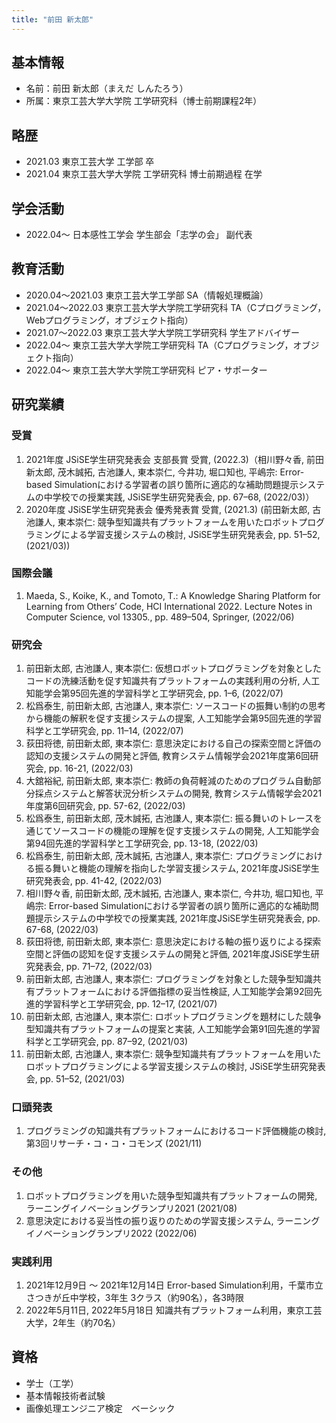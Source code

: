 ```yaml
---
title: "前田 新太郎"
---
```

## 基本情報
- 名前：前田 新太郎（まえだ しんたろう）
- 所属：東京工芸大学大学院 工学研究科（博士前期課程2年）

## 略歴
* 2021.03 東京工芸大学 工学部 卒
* 2021.04 東京工芸大学大学院 工学研究科 博士前期過程 在学

## 学会活動
- 2022.04〜 日本感性工学会 学生部会「志学の会」 副代表

## 教育活動
* 2020.04〜2021.03 東京工芸大学工学部 SA（情報処理概論）
* 2021.04〜2022.03 東京工芸大学大学院工学研究科 TA（Cプログラミング，Webプログラミング，オブジェクト指向）
* 2021.07〜2022.03 東京工芸大学大学院工学研究科 学生アドバイザー
* 2022.04〜 東京工芸大学大学院工学研究科 TA（Cプログラミング，オブジェクト指向）
* 2022.04〜 東京工芸大学大学院工学研究科 ピア・サポーター

## 研究業績
### 受賞
1. 2021年度 JSiSE学生研究発表会 支部長賞 受賞, (2022.3)（相川野々香, 前田新太郎, 茂木誠拓, 古池謙人, 東本崇仁, 今井功, 堀口知也, 平嶋宗: Error-based Simulationにおける学習者の誤り箇所に適応的な補助問題提示システムの中学校での授業実践, JSiSE学生研究発表会, pp. 67–68, (2022/03)）
1. 2020年度 JSiSE学生研究発表会 優秀発表賞 受賞, (2021.3) (前田新太郎, 古池謙人, 東本崇仁: 競争型知識共有プラットフォームを用いたロボットプログラミングによる学習支援システムの検討, JSiSE学生研究発表会, pp. 51–52, (2021/03))

### 国際会議
1. Maeda, S., Koike, K., and Tomoto, T.: A Knowledge Sharing Platform for Learning from Others’ Code, HCI International 2022. Lecture Notes in Computer Science, vol 13305., pp. 489–504, Springer, (2022/06)

### 研究会
1. 前田新太郎, 古池謙人, 東本崇仁: 仮想ロボットプログラミングを対象としたコードの洗練活動を促す知識共有プラットフォームの実践利用の分析, 人工知能学会第95回先進的学習科学と工学研究会, pp. 1–6, (2022/07)
1. 松爲泰生, 前田新太郎, 古池謙人, 東本崇仁: ソースコードの振舞い制約の思考から機能の解釈を促す支援システムの提案, 人工知能学会第95回先進的学習科学と工学研究会, pp. 11–14, (2022/07)
1. 荻田将徳, 前田新太郎, 東本崇仁: 意思決定における自己の探索空間と評価の認知の支援システムの開発と評価, 教育システム情報学会2021年度第6回研究会, pp. 16-21, (2022/03)
1. 大舘裕紀, 前田新太郎, 東本崇仁: 教師の負荷軽減のためのプログラム自動部分採点システムと解答状況分析システムの開発, 教育システム情報学会2021年度第6回研究会, pp. 57-62, (2022/03)
1. 松爲泰生, 前田新太郎, 茂木誠拓, 古池謙人, 東本崇仁: 振る舞いのトレースを通じてソースコードの機能の理解を促す支援システムの開発, 人工知能学会第94回先進的学習科学と工学研究会, pp. 13-18, (2022/03)
1. 松爲泰生, 前田新太郎, 茂木誠拓, 古池謙人, 東本崇仁: プログラミングにおける振る舞いと機能の理解を指向した学習支援システム, 2021年度JSiSE学生研究発表会, pp. 41-42, (2022/03)
1. 相川野々香, 前田新太郎, 茂木誠拓, 古池謙人, 東本崇仁, 今井功, 堀口知也, 平嶋宗: Error-based Simulationにおける学習者の誤り箇所に適応的な補助問題提示システムの中学校での授業実践, 2021年度JSiSE学生研究発表会, pp. 67-68, (2022/03)
1. 荻田将徳, 前田新太郎, 東本崇仁: 意思決定における軸の振り返りによる探索空間と評価の認知を促す支援システムの開発と評価, 2021年度JSiSE学生研究発表会, pp. 71–72, (2022/03)
1. 前田新太郎, 古池謙人, 東本崇仁: プログラミングを対象とした競争型知識共有プラットフォームにおける評価指標の妥当性検証, 人工知能学会第92回先進的学習科学と工学研究会, pp. 12–17, (2021/07)
1. 前田新太郎, 古池謙人, 東本崇仁: ロボットプログラミングを題材にした競争型知識共有プラットフォームの提案と実装, 人工知能学会第91回先進的学習科学と工学研究会, pp. 87–92, (2021/03)
1. 前田新太郎, 古池謙人, 東本崇仁: 競争型知識共有プラットフォームを用いたロボットプログラミングによる学習支援システムの検討, JSiSE学生研究発表会, pp. 51–52, (2021/03)

### 口頭発表
1. プログラミングの知識共有プラットフォームにおけるコード評価機能の検討, 第3回リサーチ・コ・コ・コモンズ (2021/11)

### その他
1. ロボットプログラミングを用いた競争型知識共有プラットフォームの開発, ラーニングイノベーショングランプリ2021 (2021/08)
1. 意思決定における妥当性の振り返りのための学習支援システム, ラーニングイノベーショングランプリ2022 (2022/06)

### 実践利用
1. 2021年12月9日 〜 2021年12月14日 Error-based Simulation利用，千葉市立さつきが丘中学校，3年生 3クラス（約90名），各3時限
1. 2022年5月11日, 2022年5月18日 知識共有プラットフォーム利用，東京工芸大学，2年生（約70名）

## 資格
* 学士（工学）
* 基本情報技術者試験
* 画像処理エンジニア検定　ベーシック